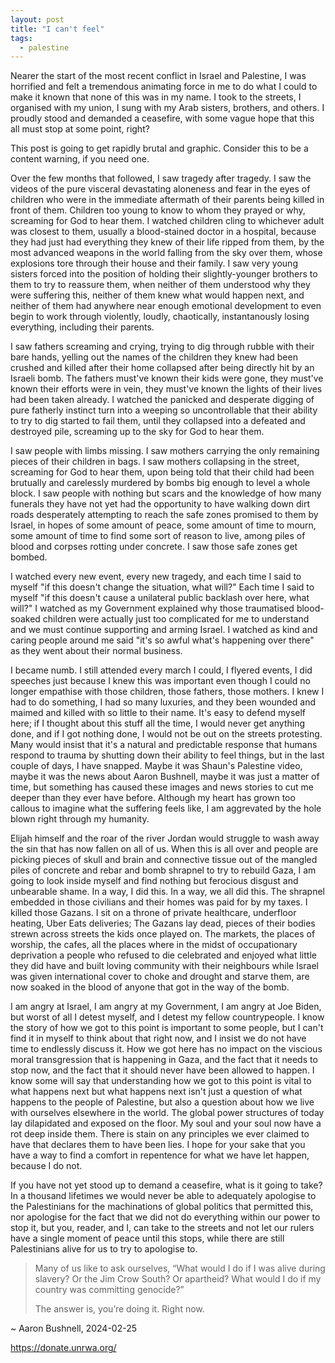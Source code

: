 ```yaml
---
layout: post
title: "I can't feel"
tags:
  - palestine
---
```


Nearer the start of the most recent conflict in Israel and Palestine, I was
horrified and felt a tremendous animating force in me to do what I could to
make it known that none of this was in my name. I took to the streets, I
organised with my union, I sung with my Arab sisters, brothers, and others. I
proudly stood and demanded a ceasefire, with some vague hope that this all
must stop at some point, right?

This post is going to get rapidly brutal and graphic. Consider this to be a
content warning, if you need one.

Over the few months that followed, I saw tragedy after tragedy. I saw the
videos of the pure visceral devastating aloneness and fear in the eyes of
children who were in the immediate aftermath of their parents being
killed in front of them. Children too young to know to whom they prayed or
why, screaming for God to hear them. I watched children cling to whichever
adult was closest to them, usually a blood-stained doctor in a hospital,
because they had just had everything they knew of their life ripped from them,
by the most advanced weapons in the world falling from the sky over them,
whose explosions tore through their house and their family. I saw very young
sisters forced into the position of holding their slightly-younger brothers to
them to try to reassure them, when neither of them understood why they were
suffering this, neither of them knew what would happen next, and neither of
them had anywhere near enough emotional development to even begin to work
through violently, loudly, chaotically, instantanously losing everything,
including their parents.

I saw fathers screaming and crying, trying to dig through rubble with their
bare hands, yelling out the names of the children they knew had been crushed
and killed after their home collapsed after being directly hit by an Israeli
bomb. The fathers must've known their kids were gone, they must've known their
efforts were in vein, they must've known the lights of their lives had been
taken already. I watched the panicked and desperate digging of pure fatherly
instinct turn into a weeping so uncontrollable that their ability to try to
dig started to fail them, until they collapsed into a defeated and destroyed
pile, screaming up to the sky for God to hear them.

I saw people with limbs missing. I saw mothers carrying the only remaining
pieces of their children in bags. I saw mothers collapsing in the street,
screaming for God to hear them, upon being told that their child had been
brutually and carelessly murdered by bombs big enough to level a whole block.
I saw people with nothing but scars and the knowledge of how many funerals
they have not yet had the opportunity to have walking down dirt roads
desperately attempting to reach the safe zones promised to them by Israel, in
hopes of some amount of peace, some amount of time to mourn, some amount of
time to find some sort of reason to live, among piles of blood and corpses
rotting under concrete. I saw those safe zones get bombed.

I watched every new event, every new tragedy, and each time I said to myself
"if this doesn't change the situation, what will?" Each time I said to myself
"if this doesn't cause a unilateral public backlash over here, what will?" I
watched as my Government explained why those traumatised blood-soaked children
were actually just too complicated for me to understand and we must continue
supporting and arming Israel. I watched as kind and caring people around me
said "it's so awful what's happening over there" as they went about their
normal business.

I became numb. I still attended every march I could, I flyered events, I did
speeches just because I knew this was important even though I could no longer
empathise with those children, those fathers, those mothers. I knew I had to
do something, I had so many luxuries, and they been wounded and maimed and
killed with so little to their name. It's easy to defend myself here; if I
thought about this stuff all the time, I would never get anything done, and if
I got nothing done, I would not be out on the streets protesting. Many would
insist that it's a natural and predictable response that humans respond to
trauma by shutting down their ability to feel things, but in the last couple
of days, I have snapped. Maybe it was Shaun's Palestine video, maybe it was
the news about Aaron Bushnell, maybe it was just a matter of time, but
something has caused these images and news stories to cut me deeper than they
ever have before. Although my heart has grown too callous to imagine what the
suffering feels like, I am aggrevated by the hole blown right through my
humanity.

Elijah himself and the roar of the river Jordan would struggle to wash away
the sin that has now fallen on all of us. When this is all over and people are
picking pieces of skull and brain and connective tissue out of the mangled
piles of concrete and rebar and bomb shrapnel to try to rebuild Gaza, I am
going to look inside myself and find nothing but ferocious disgust and
unbearable shame. In a way, I did this. In a way, we all did this. The
shrapnel embedded in those civilians and their homes was paid for by my taxes.
I killed those Gazans. I sit on a throne of private healthcare, underfloor
heating, Uber Eats deliveries; The Gazans lay dead, pieces of their bodies
strewn across streets the kids once played on. The markets, the places of
worship, the cafes, all the places where in the midst of occupationary
deprivation a people who refused to die celebrated and enjoyed what little
they did have and built loving community with their neighbours while Israel
was given international cover to choke and drought and starve them, are now
soaked in the blood of anyone that got in the way of the bomb.

I am angry at Israel, I am angry at my Government, I am angry at Joe Biden,
but worst of all I detest myself, and I detest my fellow countrypeople. I know
the story of how we got to this point is important to some people, but I
can't find it in myself to think about that right now, and I insist we do not
have time to endlessly discuss it. How we got here has no impact on the
viscious moral transgression that is happening in Gaza, and the fact that it
needs to stop now, and the fact that it should never have been allowed to
happen. I know some will say that understanding how we got to this point is
vital to what happens next but what happens next isn't just a question of what
happens to the people of Palestine, but also a question about how we live with
ourselves elsewhere in the world. The global power structures of today lay
dilapidated and exposed on the floor. My soul and your soul now have a rot
deep inside them. There is stain on any principles we ever claimed to have
that declares them to have been lies. I hope for your sake that you have a way
to find a comfort in repentence for what we have let happen, because I do not.

If you have not yet stood up to demand a ceasefire, what is it going to take?
In a thousand lifetimes we would never be able to adequately apologise to the
Palestinians for the machinations of global politics that permitted this, nor
apologise for the fact that we did not do everything within our power to stop
it, but you, reader, and I, can take to the streets and not let our rulers
have a single moment of peace until this stops, while there are still
Palestinians alive for us to try to apologise to.

> Many of us like to ask ourselves, “What would I do if I was alive during
> slavery? Or the Jim Crow South? Or apartheid? What would I do if my country
> was committing genocide?”
>
> The answer is, you’re doing it. Right now.

~ Aaron Bushnell, 2024-02-25

<https://donate.unrwa.org/>


